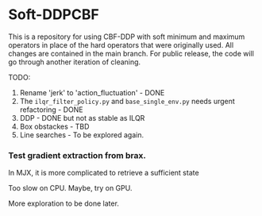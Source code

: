 # Soft-DDPCBF

This is a repository for using CBF-DDP with soft minimum and maximum operators in place of the hard operators that were originally used. All changes are contained in the main branch. For public release, the code will go through another iteration of cleaning.

TODO:

1) Rename 'jerk' to 'action_fluctuation' - DONE
2) The `ilqr_filter_policy.py` and `base_single_env.py` needs urgent refactoring - DONE
3) DDP - DONE but not as stable as ILQR
3) Box obstackes - TBD
4) Line searches - To be explored again.

### Test gradient extraction from brax.

In MJX, it is more complicated to retrieve a sufficient state

Too slow on CPU. Maybe, try on GPU.

More exploration to be done later.
